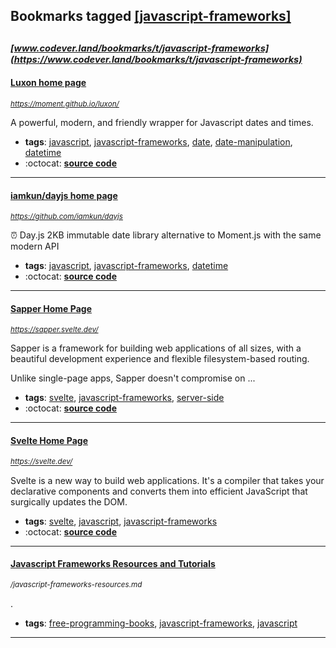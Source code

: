 ## Bookmarks tagged [[javascript-frameworks]](https://www.codever.land/search?q=[javascript-frameworks])

_<sup><sup>[www.codever.land/bookmarks/t/javascript-frameworks](https://www.codever.land/bookmarks/t/javascript-frameworks)</sup></sup>_
---
#### [Luxon home page](https://moment.github.io/luxon/)
_<sup>https://moment.github.io/luxon/</sup>_

A powerful, modern, and friendly wrapper for Javascript dates and times.
* **tags**: [javascript](../tagged/javascript.md), [javascript-frameworks](../tagged/javascript-frameworks.md), [date](../tagged/date.md), [date-manipulation](../tagged/date-manipulation.md), [datetime](../tagged/datetime.md)
* :octocat: **[source code](https://github.com/moment/luxon)**
---
#### [iamkun/dayjs home page](https://github.com/iamkun/dayjs)
_<sup>https://github.com/iamkun/dayjs</sup>_

⏰ Day.js 2KB immutable date library alternative to Moment.js with the same modern API 
* **tags**: [javascript](../tagged/javascript.md), [javascript-frameworks](../tagged/javascript-frameworks.md), [datetime](../tagged/datetime.md)
* :octocat: **[source code](https://github.com/iamkun/dayjs)**
---
#### [Sapper  Home Page](https://sapper.svelte.dev/)
_<sup>https://sapper.svelte.dev/</sup>_

Sapper is a framework for building web applications of all sizes, with a beautiful development experience and flexible filesystem-based routing.

Unlike single-page apps, Sapper doesn't compromise on ...
* **tags**: [svelte](../tagged/svelte.md), [javascript-frameworks](../tagged/javascript-frameworks.md), [server-side](../tagged/server-side.md)
* :octocat: **[source code](https://github.com/sveltejs/sapper)**
---
#### [Svelte  Home Page](https://svelte.dev/)
_<sup>https://svelte.dev/</sup>_

Svelte is a new way to build web applications. It's a compiler that takes your declarative components and converts them into efficient JavaScript that surgically updates the DOM.
* **tags**: [svelte](../tagged/svelte.md), [javascript](../tagged/javascript.md), [javascript-frameworks](../tagged/javascript-frameworks.md)
* :octocat: **[source code](https://github.com/sveltejs/svelte)**
---
#### [Javascript Frameworks Resources and Tutorials](/javascript-frameworks-resources.md)
_<sup>/javascript-frameworks-resources.md</sup>_

.
* **tags**: [free-programming-books](../tagged/free-programming-books.md), [javascript-frameworks](../tagged/javascript-frameworks.md), [javascript](../tagged/javascript.md)
---
